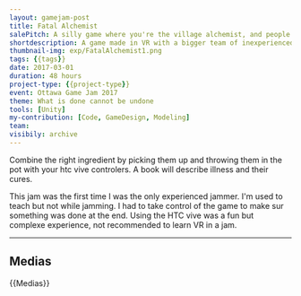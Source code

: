 ```yaml
---
layout: gamejam-post
title: Fatal Alchemist
salePitch: A silly game where you're the village alchemist, and people come to see you to cure their illnesses. However, you have to figure out their correct ailment and ingredients for the remedy, quickly enough, or the villagers will suffer side effects that cannot be undone.
shortdescription: A game made in VR with a bigger team of inexperienced jammers.
thumbnail-img: exp/FatalAlchemist1.png
tags: {{tags}}
date: 2017-03-01
duration: 48 hours
project-type: {{project-type}}
event: Ottawa Game Jam 2017
theme: What is done cannot be undone
tools: [Unity]
my-contribution: [Code, GameDesign, Modeling]
team: 
visibily: archive
---
```


Combine the right ingredient by picking them up and throwing them in the pot with your htc vive controlers. A book will describe illness and their cures.

This jam was the first time I was the only experienced jammer. I'm used to teach but not while jamming. I had to take control of the game to make sur something was done at the end. Using the HTC vive was a fun but complexe experience, not recommended to learn VR in a jam.

***
## Medias

{{Medias}}
